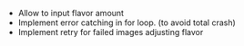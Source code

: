 * Allow to input flavor amount
* Implement error catching in for loop. (to avoid total crash)
* Implement retry for failed images adjusting flavor